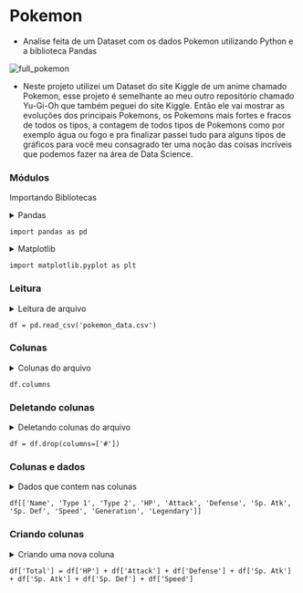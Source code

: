 # Pokemon
- Analise feita de um Dataset com os dados Pokemon utilizando Python e a biblioteca Pandas

![full_pokemon](https://user-images.githubusercontent.com/51414398/76796676-b9f27f80-67aa-11ea-8258-e04c0fd579f3.jpg)

- Neste projeto utilizei um Dataset do site Kiggle de um anime chamado Pokemon, esse projeto é semelhante ao meu outro repositório chamado Yu-Gi-Oh que também peguei do site Kiggle. Então ele vai mostrar as evoluções dos principais Pokemons, os Pokemons mais fortes e fracos de todos os tipos, a contagem de todos tipos de Pokemons como por exemplo água ou fogo e pra finalizar passei tudo para alguns tipos de gráficos para você meu consagrado ter uma noção das coisas incríveis que podemos fazer na área de Data Science.


### Módulos

Importando Bibliotecas

<details><summary>Pandas</summary>
  Importando a biblioteca Pandas para análise de dados
</details>

```
import pandas as pd
```

<details><summary>Matplotlib</summary>
  Importando a biblioteca matplotlib para gráficos
</details>

```
import matplotlib.pyplot as plt
```

### Leitura

<details><summary>Leitura de arquivo</summary>
  Criando uma variavel que vai armazenar um arquivo e fazendo leitura do mesmo
  </details>
  
 ```
 df = pd.read_csv('pokemon_data.csv')
 ```

### Colunas

<details><summary>Colunas do arquivo</summary>
  Todas as colunas do arquivo
</details>

```
df.columns
```

### Deletando colunas

<details><summary>Deletando colunas do arquivo</summary>
  Deletando a coluna "#" para não ocorrer problemas para o índice
</details>

```
df = df.drop(columns=['#'])
```

### Colunas e dados

<details><summary>Dados que contem nas colunas</summary>
  Mostrando os dados
</details>

```
df[['Name', 'Type 1', 'Type 2', 'HP', 'Attack', 'Defense', 'Sp. Atk', 'Sp. Def', 'Speed', 'Generation', 'Legendary']]
```

### Criando colunas

<details><summary>Criando uma nova coluna</summary>
  Criando uma coluna que vai somar os ataques e defesas
</details>

```
df['Total'] = df['HP'] + df['Attack'] + df['Defense'] + df['Sp. Atk'] + df['Sp. Atk'] + df['Sp. Def'] + df['Speed']
```
